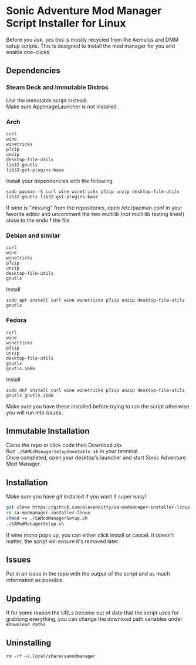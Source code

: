 # Sonic Adventure Mod Manager Script Installer for Linux

Before you ask, yes this is mostly recycled from the Aemulus and DMM setup scripts. This is designed to install the mod manager for you and enable one-clicks.

## Dependencies

### Steam Deck and Immutable Distros
Use the immutable script instead.  
Make sure AppImageLauncher is not installed.

### Arch
```
curl
wine
winetricks
p7zip
unzip
desktop-file-utils
lib32-gnutls
lib32-gst-plugins-base
```
Install your dependencies with the following
```
sudo pacman -S curl wine winetricks p7zip unzip desktop-file-utils lib32-gnutls lib32-gst-plugins-base
```
If wine is "missing" from the repositories, open /etc/pacman.conf in your favorite editor and uncomment the two multilib (not multililb testing lines!) close to the endo f the file.  

### Debian and similar
```
curl
wine
winetricks
p7zip
unzip
desktop-file-utils
gnutls
```

Install
```
sudo apt install curl wine winetricks p7zip unzip desktop-file-utils gnutls
```

### Fedora
```
curl
wine
winetricks
p7zip
unzip
desktop-file-utils
gnutls
gnutls.i686
```
Install
```
sudo dnf install curl wine winetricks p7zip unzip desktop-file-utils gnutls gnutls.i686
```

Make sure you have these installed before trying to run the script otherwise you will run into issues.

## Immutable Installation
Clone the repo or click code then Download zip.  
Run `./SAModManagerSetupImmutable.sh` in your terminal.  
Once completed, open your desktop's launcher and start Sonic Adventure Mod Manager.

## Installation
Make sure you have git installed if you want it super easy!  
```bash
git clone https://github.com/alexankitty/sa-modmanager-installer-linux
cd sa-modmanager-installer-linux
chmod +x ./SAModManagerSetup.sh
./SAModManagerSetup.sh
```
If wine mono pops up, you can either click install or cancel. It doesn't matter, the script will ensure it's removed later.

## Issues
Put in an issue in the repo with the output of the script and as much information as possible.

## Updating
If for some reason the URLs become out of date that the script uses for grabbing everything, you can change the download path variables under `#Download Paths`

## Uninstalling
`rm -rf ~/.local/share/samodmanager`

